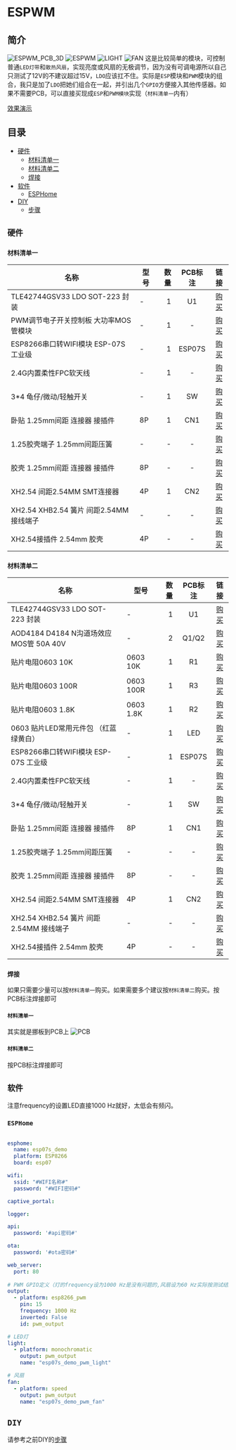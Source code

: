 
# ESPWM

## 简介

![ESPWM_PCB_3D](./img/ESPWM_PCB_3D.png)
![ESPWM](./img/ESPWM.jpg)
![LIGHT](./img/LIGHT.jpg)
![FAN](./img/FAN.jpg)
这是比较简单的模块，可控制普通`LED灯带`和`散热风扇`，实现亮度或风扇的无极调节，因为没有可调电源所以自己只测试了12V的不建议超过15V，`LDO`应该扛不住。实际是`ESP`模块和`PWM`模块的组合，我只是加了`LDO`把她们组合在一起，并引出几个`GPIO`方便接入其他传感器。如果不需要PCB，可以直接买现成`ESP`和`PWM模块`实现（`材料清单一`内有）

[效果演示](https://www.bilibili.com/video/BV1wy4y1u7Bx)


## 目录

* [硬件](#硬件)
    * [材料清单一](#材料清单一)
    * [材料清单二](#材料清单二)
    * [焊接](#焊接)
* [软件](#软件)
    * [ESPHome](#ESPHome)
* [DIY](#DIY)
    * [步骤](#步骤)

## `硬件`

### `材料清单一`

| 名称 | 型号 | 数量 | PCB标注 | 链接 |
| ----- | ----- | ----: | :----: | :----: |
| TLE42744GSV33 LDO SOT-223 封装 | - | 1 | U1 | [购买](https://item.taobao.com/item.htm?id=596175129159) |
| PWM调节电子开关控制板 大功率MOS管模块 | - | 1 | - | [购买](https://item.taobao.com/item.htm?id=558594541986) |
| ESP8266串口转WIFI模块 ESP-07S 工业级 | - | 1 | ESP07S | [购买](https://item.taobao.com/item.htm?id=536432661872) |
| 2.4G内置柔性FPC软天线 | - | 1 | - | [购买](https://item.taobao.com/item.htm?id=574057911861) |
| 3*4 龟仔/微动/轻触开关 | - | 1 | SW | [购买](https://item.taobao.com/item.htm?id=546724645617) |
| 卧贴 1.25mm间距 连接器 接插件 | 8P | 1 | CN1 | [购买](https://item.taobao.com/item.htm?id=528819360986) |
| 1.25胶壳端子 1.25mm间距压簧 | - | - | - | [购买](https://item.taobao.com/item.htm?id=528804501334) |
| 胶壳 1.25mm间距 连接器 接插件 | 8P | - | - | [购买](https://item.taobao.com/item.htm?id=528730091171) |
| XH2.54 间距2.54MM SMT连接器 | 4P | 1 | CN2 | [购买](https://item.taobao.com/item.htm?id=553190289846) |
| XH2.54 XHB2.54 簧片 间距2.54MM 接线端子 | - | - | - | [购买](https://item.taobao.com/item.htm?id=522575889276) |
| XH2.54接插件 2.54mm 胶壳 | 4P | - | - | [购买](https://item.taobao.com/item.htm?id=522578104271) |

### `材料清单二`

| 名称 | 型号 | 数量 | PCB标注 | 链接 |
| ----- | ----- | ----: | :----: | :----: |
| TLE42744GSV33 LDO SOT-223 封装 | - | 1 | U1 | [购买](https://item.taobao.com/item.htm?id=596175129159) |
| AOD4184 D4184 N沟道场效应MOS管 50A 40V | - | 2 | Q1/Q2 | [购买](https://item.taobao.com/item.htm?id=621661261124) |
| 贴片电阻0603 10K | 0603 10K | 1 | R1 | [购买](https://item.taobao.com/item.htm?id=642138541174) |
| 贴片电阻0603 100R | 0603 100R | 1 | R3 | [购买](https://item.taobao.com/item.htm?id=642138541174) |
| 贴片电阻0603 1.8K | 0603 1.8K | 1 | R2 | [购买](https://item.taobao.com/item.htm?id=642140285577) |
| 0603 贴片LED常用元件包 （红蓝绿黄白） | - | 1 | LED | [购买](https://item.taobao.com/item.htm?id=526211410115) |
| ESP8266串口转WIFI模块 ESP-07S 工业级 | - | 1 | ESP07S | [购买](https://item.taobao.com/item.htm?id=536432661872) |
| 2.4G内置柔性FPC软天线 | - | 1 | - | [购买](https://item.taobao.com/item.htm?id=574057911861) |
| 3*4 龟仔/微动/轻触开关 | - | 1 | SW | [购买](https://item.taobao.com/item.htm?id=546724645617) |
| 卧贴 1.25mm间距 连接器 接插件 | 8P | 1 | CN1 | [购买](https://item.taobao.com/item.htm?id=528819360986) |
| 1.25胶壳端子 1.25mm间距压簧 | - | - | - | [购买](https://item.taobao.com/item.htm?id=528804501334) |
| 胶壳 1.25mm间距 连接器 接插件 | 8P | - | - | [购买](https://item.taobao.com/item.htm?id=528730091171) |
| XH2.54 间距2.54MM SMT连接器 | 4P | 1 | CN2 | [购买](https://item.taobao.com/item.htm?id=553190289846) |
| XH2.54 XHB2.54 簧片 间距2.54MM 接线端子 | - | - | - | [购买](https://item.taobao.com/item.htm?id=522575889276) |
| XH2.54接插件 2.54mm 胶壳 | 4P | - | - | [购买](https://item.taobao.com/item.htm?id=522578104271) |

### `焊接`

如果只需要少量可以按`材料清单一`购买。如果需要多个建议按`材料清单二`购买。按PCB标注焊接即可

#### `材料清单一`
其实就是挪板到PCB上
![PCB](./img/PCB.png)

#### `材料清单二`

按PCB标注焊接即可

## `软件`

注意frequency的设置LED直接1000 Hz就好，太低会有频闪。

### `ESPHome`

```yaml

esphome:
  name: esp07s_demo
  platform: ESP8266
  board: esp07

wifi:
  ssid: "#WIFI名称#"
  password: "#WIFI密码#"

captive_portal:

logger:

api:
  password: '#api密码#'

ota:
  password: '#ota密码#'

web_server:
  port: 80
  
# PWM GPIO定义（灯的frequency设为1000 Hz是没有问题的,风扇设为60 Hz实际按测试结果为准）
output:
  - platform: esp8266_pwm
    pin: 15
    frequency: 1000 Hz
    inverted: False
    id: pwm_output

# LED灯
light:
  - platform: monochromatic
    output: pwm_output
    name: "esp07s_demo_pwm_light"

# 风扇
fan:
  - platform: speed
    output: pwm_output
    name: "esp07s_demo_pwm_fan"

```

## `DIY`

请参考之前DIY的[步骤](https://github.com/liwei19920307/S5in1#%E6%AD%A5%E9%AA%A4)
